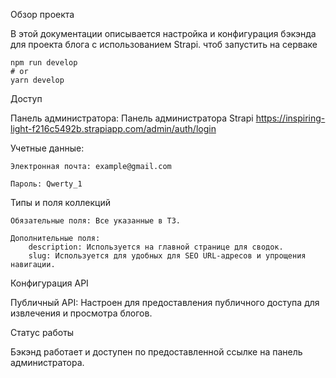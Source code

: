Обзор проекта

В этой документации описывается настройка и конфигурация бэкэнда для проекта блога с использованием Strapi.
чтоб запустить на серваке
```
npm run develop
# or
yarn develop
```

Доступ

Панель администратора: Панель администратора Strapi https://inspiring-light-f216c5492b.strapiapp.com/admin/auth/login

Учетные данные:

    Электронная почта: example@gmail.com

    Пароль: Qwerty_1

Типы и поля коллекций

    Обязательные поля: Все указанные в ТЗ.

    Дополнительные поля:
        description: Используется на главной странице для сводок.
        slug: Используется для удобных для SEO URL-адресов и упрощения навигации.


Конфигурация API

Публичный API: Настроен для предоставления публичного доступа для извлечения и просмотра блогов.


Статус работы

Бэкэнд работает и доступен по предоставленной ссылке на панель администратора.


